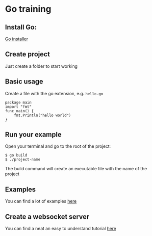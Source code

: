 # Go training

## Install Go:

[Go installer](https://golang.org/dl/)

## Create project

Just create a folder to start working

## Basic usage

Create a file with the go extension, e.g. `hello.go`

```
package main
import "fmt"
func main() {
    fmt.Println("hello world")
}
```

## Run your example

Open your terminal and go to the root of the project:

```
$ go build
$ ./project-name
```

The build command will create an executable file with the name of the project

## Examples

You can find a lot of examples [here](https://gobyexample.com/)

## Create a websocket server

You can find a neat an easy to understand tutorial [here](https://astaxie.gitbooks.io/build-web-application-with-golang/en/08.2.html)
